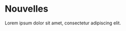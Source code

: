 <!-- src/content/fr/nouvelles.md -->
# Nouvelles
Lorem ipsum dolor sit amet, consectetur adipiscing elit.

<!--
PROMPT : Flux de blog MDX à ajouter ici.
-->
